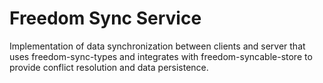 # Freedom Sync Service

Implementation of data synchronization between clients and server that uses freedom-sync-types and integrates with freedom-syncable-store to provide conflict resolution and data persistence.
